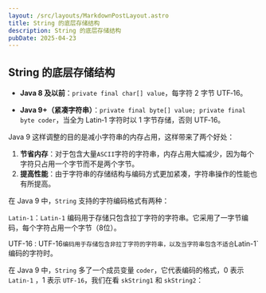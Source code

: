 ```yaml
---
layout: /src/layouts/MarkdownPostLayout.astro
title: String 的底层存储结构
description: String 的底层存储结构
pubDate: 2025-04-23
---
```

## String 的底层存储结构

- **Java 8 及以前**：`private final char[] value`，每字符 2 字节 UTF‑16。
    
- **Java 9+（紧凑字符串）**：`private final byte[] value; private final byte coder`，当全为 Latin‑1 字符时以 1 字节存储，否则 UTF‑16。

Java 9 这样调整的目的是减小字符串的内存占用，这样带来了两个好处：

1. **节省内存**：对于包含大量`ASCII`字符的字符串，内存占用大幅减少，因为每个字符只占用一个字节而不是两个字节。
2. **提高性能**：由于字符串的存储结构与编码方式更加紧凑，字符串操作的性能也有所提高。


在 Java 9 中，`String` 支持的字符编码格式有两种：

`Latin-1`：`Latin-1` 编码用于存储只包含拉丁字符的字符串。它采用了一字节编码，每个字符占用一个字节（8位）。

UTF-16`：`UTF-16` 编码用于存储包含非拉丁字符的字符串，以及当字符串包含不适合 `Latin-1` 编码的字符时。

在 Java 9 中，`String` 多了一个成员变量 `coder`，它代表编码的格式，0 表示 `Latin-1` ，1 表示 `UTF-16`，我们在看 `skString1` 和 `skString2`：

  